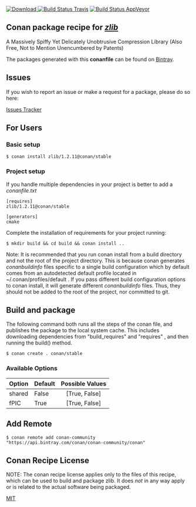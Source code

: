 [![Download](https://api.bintray.com/packages/conan-community/conan/zlib%3Aconan/images/download.svg) ](https://bintray.com/conan-community/conan/zlib%3Aconan/_latestVersion)
[![Build Status Travis](https://travis-ci.org/conan-community/conan-zlib.svg?branch=release%2F1.2.11)](https://travis-ci.org/conan-community/conan-zlib)
[![Build Status AppVeyor](https://ci.appveyor.com/api/projects/status/github/conan-community/conan-zlib?branch=release%2F1.2.11&svg=true)](https://ci.appveyor.com/project/ConanCIintegration/conan-zlib)

## Conan package recipe for [*zlib*](https://zlib.net)

A Massively Spiffy Yet Delicately Unobtrusive Compression Library (Also Free, Not to Mention Unencumbered by Patents)

The packages generated with this **conanfile** can be found on [Bintray](https://bintray.com/conan-community/conan/zlib%3Aconan).


## Issues

If you wish to report an issue or make a request for a package, please do so here:

[Issues Tracker](https://github.com/conan-community/community/issues)


## For Users

### Basic setup

    $ conan install zlib/1.2.11@conan/stable

### Project setup

If you handle multiple dependencies in your project is better to add a *conanfile.txt*

    [requires]
    zlib/1.2.11@conan/stable

    [generators]
    cmake

Complete the installation of requirements for your project running:

    $ mkdir build && cd build && conan install ..

Note: It is recommended that you run conan install from a build directory and not the root of the project directory.  This is because conan generates *conanbuildinfo* files specific to a single build configuration which by default comes from an autodetected default profile located in ~/.conan/profiles/default .  If you pass different build configuration options to conan install, it will generate different *conanbuildinfo* files.  Thus, they should not be added to the root of the project, nor committed to git.


## Build and package

The following command both runs all the steps of the conan file, and publishes the package to the local system cache.  This includes downloading dependencies from "build_requires" and "requires" , and then running the build() method.

    $ conan create . conan/stable


### Available Options
| Option        | Default | Possible Values  |
| ------------- |:----------------- |:------------:|
| shared      | False |  [True, False] |
| fPIC      | True |  [True, False] |


## Add Remote

    $ conan remote add conan-community "https://api.bintray.com/conan/conan-community/conan"


## Conan Recipe License

NOTE: The conan recipe license applies only to the files of this recipe, which can be used to build and package zlib.
It does *not* in any way apply or is related to the actual software being packaged.

[MIT](LICENSE)
